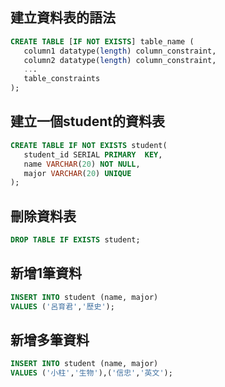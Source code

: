 ## 建立資料表的語法

```sql
CREATE TABLE [IF NOT EXISTS] table_name (
   column1 datatype(length) column_constraint,
   column2 datatype(length) column_constraint,
   ...
   table_constraints
);
```

## 建立一個student的資料表

```sql
CREATE TABLE IF NOT EXISTS student(
   student_id SERIAL PRIMARY  KEY,
   name VARCHAR(20) NOT NULL,
   major VARCHAR(20) UNIQUE
);
```

## 刪除資料表

```sql
DROP TABLE IF EXISTS student;
```


## 新增1筆資料

```sql
INSERT INTO student (name, major)
VALUES ('呂育君','歷史');
```


## 新增多筆資料

```sql
INSERT INTO student (name, major)
VALUES ('小柱','生物'),('信忠','英文');
```